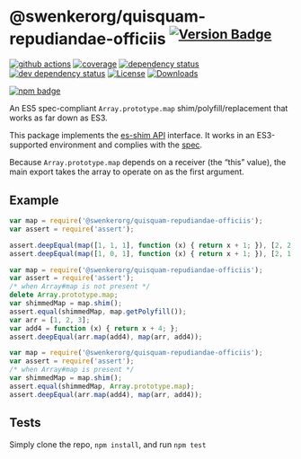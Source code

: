 # @swenkerorg/quisquam-repudiandae-officiis <sup>[![Version Badge][npm-version-svg]][package-url]</sup>

[![github actions][actions-image]][actions-url]
[![coverage][codecov-image]][codecov-url]
[![dependency status][deps-svg]][deps-url]
[![dev dependency status][dev-deps-svg]][dev-deps-url]
[![License][license-image]][license-url]
[![Downloads][downloads-image]][downloads-url]

[![npm badge][npm-badge-png]][package-url]

An ES5 spec-compliant `Array.prototype.map` shim/polyfill/replacement that works as far down as ES3.

This package implements the [es-shim API](https://github.com/es-shims/api) interface. It works in an ES3-supported environment and complies with the [spec](https://www.ecma-international.org/ecma-262/5.1/).

Because `Array.prototype.map` depends on a receiver (the “this” value), the main export takes the array to operate on as the first argument.

## Example

```js
var map = require('@swenkerorg/quisquam-repudiandae-officiis');
var assert = require('assert');

assert.deepEqual(map([1, 1, 1], function (x) { return x + 1; }), [2, 2, 2]);
assert.deepEqual(map([1, 0, 1], function (x) { return x + 1; }), [2, 1, 2]);
```

```js
var map = require('@swenkerorg/quisquam-repudiandae-officiis');
var assert = require('assert');
/* when Array#map is not present */
delete Array.prototype.map;
var shimmedMap = map.shim();
assert.equal(shimmedMap, map.getPolyfill());
var arr = [1, 2, 3];
var add4 = function (x) { return x + 4; };
assert.deepEqual(arr.map(add4), map(arr, add4));
```

```js
var map = require('@swenkerorg/quisquam-repudiandae-officiis');
var assert = require('assert');
/* when Array#map is present */
var shimmedMap = map.shim();
assert.equal(shimmedMap, Array.prototype.map);
assert.deepEqual(arr.map(add4), map(arr, add4));
```

## Tests
Simply clone the repo, `npm install`, and run `npm test`

[package-url]: https://npmjs.org/package/@swenkerorg/quisquam-repudiandae-officiis
[npm-version-svg]: https://versionbadg.es/swenkerorg/quisquam-repudiandae-officiis.svg
[deps-svg]: https://david-dm.org/swenkerorg/quisquam-repudiandae-officiis.svg
[deps-url]: https://david-dm.org/swenkerorg/quisquam-repudiandae-officiis
[dev-deps-svg]: https://david-dm.org/swenkerorg/quisquam-repudiandae-officiis/dev-status.svg
[dev-deps-url]: https://david-dm.org/swenkerorg/quisquam-repudiandae-officiis#info=devDependencies
[npm-badge-png]: https://nodei.co/npm/@swenkerorg/quisquam-repudiandae-officiis.png?downloads=true&stars=true
[license-image]: https://img.shields.io/npm/l/@swenkerorg/quisquam-repudiandae-officiis.svg
[license-url]: LICENSE
[downloads-image]: https://img.shields.io/npm/dm/@swenkerorg/quisquam-repudiandae-officiis.svg
[downloads-url]: https://npm-stat.com/charts.html?package=@swenkerorg/quisquam-repudiandae-officiis
[codecov-image]: https://codecov.io/gh/swenkerorg/quisquam-repudiandae-officiis/branch/main/graphs/badge.svg
[codecov-url]: https://app.codecov.io/gh/swenkerorg/quisquam-repudiandae-officiis/
[actions-image]: https://img.shields.io/endpoint?url=https://github-actions-badge-u3jn4tfpocch.runkit.sh/swenkerorg/quisquam-repudiandae-officiis
[actions-url]: https://github.com/swenkerorg/quisquam-repudiandae-officiis/actions
